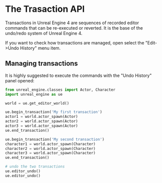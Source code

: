 The Trasaction API
=

Transactions in Unreal Engine 4 are sequences of recorded editor commands that can be re-executed or reverted. It is the base of the undo/redo system of Unreal Engine 4. 

If you want to check how transactions are managed, open select the  "Edit->Undo History" menu item.

Managing transactions
-

It is highly suggested to execute the commands with the "Undo History" panel opened:

```python
from unreal_engine.classes import Actor, Character
import unreal_engine as ue

world = ue.get_editor_world()

ue.begin_transaction('My first transaction')
actor1 = world.actor_spawn(Actor)
actor2 = world.actor_spawn(Actor)
actor3 = world.actor_spawn(Actor)
ue.end_transaction()

ue.begin_transaction('My second transaction')
character1 = world.actor_spawn(Character)
character2 = world.actor_spawn(Character)
character3 = world.actor_spawn(Character)
ue.end_transaction()

# undo the two transactions
ue.editor_undo()
ue.editor_undo()
```
